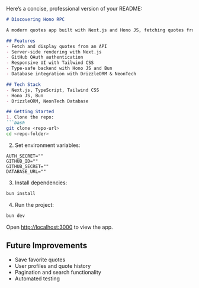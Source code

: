 Here’s a concise, professional version of your README:

````markdown
# Discovering Hono RPC

A modern quotes app built with Next.js and Hono JS, fetching quotes from an API and displaying them dynamically.  

## Features
- Fetch and display quotes from an API  
- Server-side rendering with Next.js  
- GitHub OAuth authentication  
- Responsive UI with Tailwind CSS  
- Type-safe backend with Hono JS and Bun  
- Database integration with DrizzleORM & NeonTech  

## Tech Stack
- Next.js, TypeScript, Tailwind CSS  
- Hono JS, Bun  
- DrizzleORM, NeonTech Database  

## Getting Started
1. Clone the repo:
```bash
git clone <repo-url>
cd <repo-folder>
````

2. Set environment variables:

```env
AUTH_SECRET=""
GITHUB_ID=""
GITHUB_SECRET=""
DATABASE_URL=""
```

3. Install dependencies:

```bash
bun install
```

4. Run the project:

```bash
bun dev
```

Open [http://localhost:3000](http://localhost:3000) to view the app.

## Future Improvements

* Save favorite quotes
* User profiles and quote history
* Pagination and search functionality
* Automated testing


